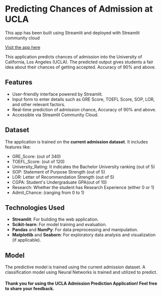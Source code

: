 # Predicting Chances of Admission at UCLA
This app has been built using Streamlit and deployed with Streamlit community cloud

[Visit the app here](https://UCLA_Admission_Prediction.streamlit.app/)

This application predicts chances of admission into the University of California, Los Angeles (UCLA). The predicted output gives students a fair idea about their chances of getting accepted. Accuracy of 90% and above.

## Features
- User-friendly interface powered by Streamlit.
- Input form to enter details such as GRE Score, TOEFL Score, SOP, LOR, and other relevant factors.
- Real-time prediction of admission chance, Accuracy of 90% and above.
- Accessible via Streamlit Community Cloud.

## Dataset
The application is trained on the **current admission dataset**. It includes features like:
- GRE_Score: (out of 340)
- TOEFL_Score: (out of 120)
- University_Rating: It indicates the Bachelor University ranking (out of 5)
- SOP: Statement of Purpose Strength (out of 5)
- LOR: Letter of Recommendation Strength (out of 5)
- CGPA: Student's Undergraduate GPA(out of 10)
- Research: Whether the student has Research Experience (either 0 or 1)
- Admit_Chance: (ranging from 0 to 1)


## Technologies Used
- **Streamlit**: For building the web application.
- **Scikit-learn**: For model training and evaluation.
- **Pandas** and **NumPy**: For data preprocessing and manipulation.
- **Matplotlib** and **Seaborn**: For exploratory data analysis and visualization (if applicable).

## Model
The predictive model is trained using the current admission dataset. A classification model using Neural Networks is trained and utilized to predict.


#### Thank you for using the UCLA Admission Prediction Application! Feel free to share your feedback.
